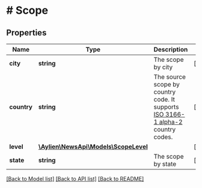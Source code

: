 # # Scope

## Properties

Name | Type | Description | Notes
------------ | ------------- | ------------- | -------------
**city** | **string** | The scope by city | [optional] 
**country** | **string** | The source scope by country code. It supports [ISO 3166-1 alpha-2](https://en.wikipedia.org/wiki/ISO_3166-1_alpha-2) country codes. | [optional] 
**level** | [**\Aylien\NewsApi\Models\ScopeLevel**](ScopeLevel.md) |  | [optional] 
**state** | **string** | The scope by state | [optional] 

[[Back to Model list]](../../README.md#documentation-for-models) [[Back to API list]](../../README.md#documentation-for-api-endpoints) [[Back to README]](../../README.md)


